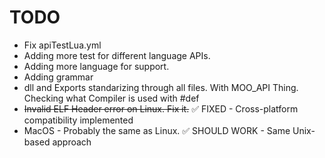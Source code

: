 # TODO

- Fix apiTestLua.yml
- Adding more test for different language APIs.
- Adding more language for support.
- Adding grammar
- dll and Exports standarizing through all files. With MOO_API Thing. Checking what Compiler is used with #def
- ~~Invalid ELF Header error on Linux. Fix it.~~ ✅ FIXED - Cross-platform compatibility implemented
- MacOS - Probably the same as Linux. ✅ SHOULD WORK - Same Unix-based approach